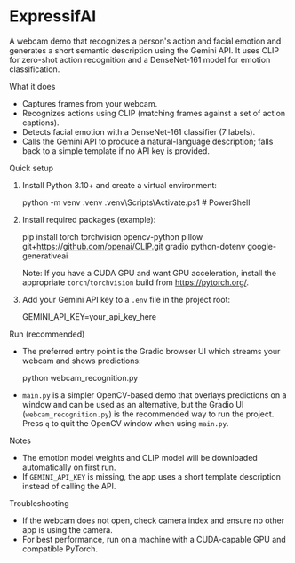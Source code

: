 # ExpressifAI

A webcam demo that recognizes a person's action and facial emotion and generates a short semantic description using the Gemini API. It uses CLIP for zero-shot action recognition and a DenseNet-161 model for emotion classification.

What it does
- Captures frames from your webcam.
- Recognizes actions using CLIP (matching frames against a set of action captions).
- Detects facial emotion with a DenseNet-161 classifier (7 labels).
- Calls the Gemini API to produce a natural-language description; falls back to a simple template if no API key is provided.

Quick setup
1. Install Python 3.10+ and create a virtual environment:

   python -m venv .venv
   .venv\Scripts\Activate.ps1  # PowerShell

2. Install required packages (example):

   pip install torch torchvision opencv-python pillow git+https://github.com/openai/CLIP.git gradio python-dotenv google-generativeai

   Note: If you have a CUDA GPU and want GPU acceleration, install the appropriate `torch`/`torchvision` build from https://pytorch.org/.

3. Add your Gemini API key to a `.env` file in the project root:

   GEMINI_API_KEY=your_api_key_here

Run (recommended)
- The preferred entry point is the Gradio browser UI which streams your webcam and shows predictions:

  python webcam_recognition.py

- `main.py` is a simpler OpenCV-based demo that overlays predictions on a window and can be used as an alternative, but the Gradio UI (`webcam_recognition.py`) is the recommended way to run the project. Press `q` to quit the OpenCV window when using `main.py`.

Notes
- The emotion model weights and CLIP model will be downloaded automatically on first run.
- If `GEMINI_API_KEY` is missing, the app uses a short template description instead of calling the API.

Troubleshooting
- If the webcam does not open, check camera index and ensure no other app is using the camera.
- For best performance, run on a machine with a CUDA-capable GPU and compatible PyTorch.
